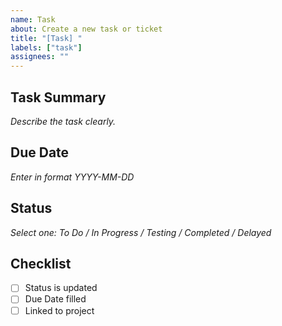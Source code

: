 ```yaml
---
name: Task
about: Create a new task or ticket
title: "[Task] "
labels: ["task"]
assignees: ""
---
```


## Task Summary
_Describe the task clearly._

##  Due Date
_Enter in format YYYY-MM-DD_

##  Status
_Select one: To Do / In Progress / Testing / Completed / Delayed_

##  Checklist
- [ ] Status is updated
- [ ] Due Date filled
- [ ] Linked to project
